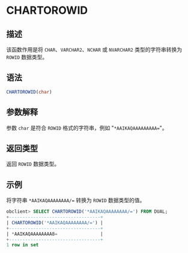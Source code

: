 CHARTOROWID 
================================



描述 
-----------------------

该函数作用是将 `CHAR`、`VARCHAR2`、`NCHAR` 或 `NVARCHAR2` 类型的字符串转换为 `ROWID` 数据类型。

语法 
-----------------------

```sql
CHARTOROWID(char)
```



参数解释 
-------------------------

参数 `char` 是符合 `ROWID` 格式的字符串，例如 "`*AAIKAQAAAAAAAAA=`"。

返回类型 
-------------------------

返回 `ROWID` 数据类型。

示例 
-----------------------

将字符串 `*AAIKAQAAAAAAAA/=` 转换为 `ROWID` 数据类型的值。

```sql
obclient> SELECT CHARTOROWID('*AAIKAQAAAAAAAA/=') FROM DUAL;
+----------------------------------+
| CHARTOROWID('*AAIKAQAAAAAAAA/=') |
+----------------------------------+
| *AAIKAQAAAAAAAA8=                |
+----------------------------------+
1 row in set
```


